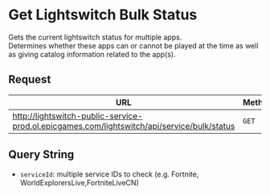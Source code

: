 # Get Lightswitch Bulk Status
Gets the current lightswitch status for multiple apps.  
Determines whether these apps can or cannot be played at the time as well as giving catalog information related to the app(s).

## Request
| URL | Method |
| - | - |
| http://lightswitch-public-service-prod.ol.epicgames.com/lightswitch/api/service/bulk/status | `GET` |

## Query String
- `serviceId`: multiple service IDs to check (e.g. Fortnite, WorldExplorersLive,FortniteLiveCN)
